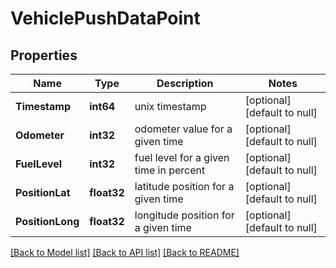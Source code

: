 # VehiclePushDataPoint

## Properties
Name | Type | Description | Notes
------------ | ------------- | ------------- | -------------
**Timestamp** | **int64** | unix timestamp | [optional] [default to null]
**Odometer** | **int32** | odometer value for a given time | [optional] [default to null]
**FuelLevel** | **int32** | fuel level for a given time in percent | [optional] [default to null]
**PositionLat** | **float32** | latitude position for a given time | [optional] [default to null]
**PositionLong** | **float32** | longitude position for a given time | [optional] [default to null]

[[Back to Model list]](../README.md#documentation-for-models) [[Back to API list]](../README.md#documentation-for-api-endpoints) [[Back to README]](../README.md)


